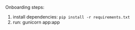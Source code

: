 Onboarding steps:

1. install dependencies: `pip install -r requirements.txt`
2. run: gunicorn app:app
